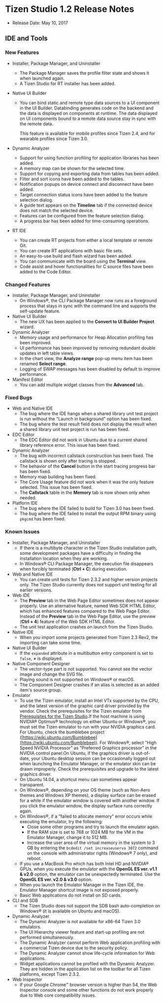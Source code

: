 # Tizen Studio 1.2 Release Notes

- Release Date: May 10, 2017

## IDE and Tools

### New Features

- Installer, Package Manager, and Uninstaller

  - The Package Manager saves the profile filter state and shows it when launched again.
  - A Tizen Studio for RT installer has been added.

- Native UI Builder

  - You can bind static and remote type data sources to a UI component in the UI Builder. Databinding generates code on the backend and the data is displayed on components at runtime. The data displayed on UI components bound to a remote data source stay in sync with the remote data.

    This feature is available for mobile profiles since Tizen 2.4, and for wearable profiles since Tizen 3.0.

- Dynamic Analyzer

  - Support for using function profiling for application libraries has been added.
  - A memory map can be shown for the selected time.
  - Support for copying and exporting data from tables has been added.
  - Filter and sort icons have been added to the tables.
  - Notification popups on device connect and disconnect have been added.
  - Target connection status icons have been added to the feature selection dialog.
  - A guide text appears on the **Timeline** tab if the connected device does not match the selected device.
  - Features can be configured from the feature selection dialog.
  - A progress bar has been added for time-consuming operations.

- RT IDE

  - You can create RT projects from either a local template or remote Git.
  - You can create RT applications with basic file sets.
  - An easy-to-use build and flash wizard has been added.
  - You can communicate with the board using the **Terminal** view.
  - Code assist and hover functionalities for C source files have been added to the Code Editor.

### Changed Features

- Installer, Package Manager, and Uninstaller
  - On Windows®, the CLI Package Manager now runs as a foreground process that stays in sync with the command line and supports the self-update feature.
- Native UI Builder
  - The new UX has been applied to the **Convert to UI Builder Project** wizard.
- Dynamic Analyzer
  - Memory usage and performance for Heap Allocation profiling has been improved.
  - UI performance has been improved by removing redundant double updates in left table views.
  - In the chart view, the **Analyze range** pop-up menu item has been renamed **Select range**.
  - Logging of SWAP messages has been disabled by default to improve performance.
- Manifest Editor
  - You can add multiple widget classes from the **Advanced** tab.

### Fixed Bugs

- Web and Native IDE
  - The bug where the IDE hangs when a shared library unit test project is run without the "Launch in background" option has been fixed.
  - The bug where the test result field does not display the result when a shared library unit test project is run has been fixed.
- EDC Editor
  - The EDC Editor did not work in Ubuntu due to a current shared library reference error. This issue has been fixed.
- Dynamic Analyzer
  - The bug with incorrect callstack construction has been fixed. The callstack is shown only after tracing is stopped.
  - The behavior of the **Cancel** button in the start tracing progress bar has been fixed.
  - Memory map building has been fixed.
  - The Core Usage feature did not work when it was the only feature selected. This issue has been fixed.
  - The **Callstack** table in the **Memory** tab is now shown only when needed.
- Platform IDE
  - The bug where the IDE failed to build for Tizen 3.0 has been fixed.
  - The bug where the IDE failed to install the output RPM binary using `pkgcmd` has been fixed.

### Known Issues

- Installer, Package Manager, and Uninstaller
  - If there is a multibyte character in the Tizen Studio installation path, some development packages have a difficulty in finding the installation location when they are working.
  - In Windows® CLI Package Manager, the execution file disappears when forcibly terminated (**Ctrl + C**) during execution.
- Web and Native IDE
  - You can create unit tests for Tizen 2.3.2 and higher version projects only. The Tizen Studio currently does not support unit testing for all earlier versions.
- Web IDE
  - The **Preview** tab in the Web Page Editor sometimes does not appear properly. Use an alternative feature, named Web SDK HTML Editor, which has enhanced features compared to the Web Page Editor. Instead of the **Preview** tab in the Web Page Editor, use the preview (**Ctrl + 4**) feature of the Web SDK HTML Editor.
  - The unit test application crashes on launch from the Tizen Studio.
- Native IDE
  - When you import some projects generated from Tizen 2.3 Rev2, the importing can take some time.
- Native UI Builder
  - If the `expanded` attribute in a multibutton entry component is set to `false`, **+** is displayed.
- Native Component Designer
  - The vector-type part is not supported. You cannot see the vector image and change the SVG file.
  - Playing sound is not supported on Windows® or macOS.
  - The Component Designer crashes if an alias is selected as an added item's source group.
- Emulator
  - To use the Tizen emulator, install an Intel VTx supported by the CPU, and the latest version of the graphic card driver provided by the vendor. Check the prerequisites for the Tizen emulator from [Prerequisites for the Tizen Studio](https://developer.tizen.org/development/tizen-studio/download/installing-tizen-studio/prerequisites#emulator).If the host machine is using NVIDIA® Optimus® technology on either Ubuntu or Windows®, you must set the Tizen emulator to run with your NVIDIA graphics card. For Ubuntu, check the bumblebee project ([https://wiki.ubuntu.com/Bumblebee](https://wiki.ubuntu.com/Bumblebee)). For Windows®, select "High Speed NVIDIA Processor" as "Preferred Graphics processor" in the NVIDIA control panel.On Ubuntu, if the graphics driver is out-of-date, your Ubuntu desktop session can be occasionally logged out when launching the Emulator Manager, or the emulator skin can be drawn improperly. Check the prerequisites and upgrade to the latest graphics driver.
  - On Ubuntu 14.04, a shortcut menu can sometimes appear transparent.
  - On Windows®, depending on your OS theme (such as Non-Aero themes and Windows XP themes), a display surface can be erased for a while if the emulator window is covered with another window. If you click the emulator window, the display surface runs correctly again.
  - On Windows®, if a "failed to allocate memory" error occurs while executing the emulator, try the following:
    - Close some other programs and try to launch the emulator again.
    - If the RAM size is set to 768 or 1024 MB for the VM in the Emulator Manager, change it to 512 MB.
    - Increase the user area of the virtual memory in the system to 3 GB by entering the `bcdedit /set increaseuserva 3072` command on the console with administrator rights (Windows® 7 only), and reboot.
  - If you use a MacBook Pro which has both Intel HD and NVIDIA® GPUs, when you execute the emulator with the **OpenGL ES ver. v1.1 & v2.0** option, the emulator can be unexpectedly terminated. Use the **OpenGL ES ver. v2.0 & v3.0** option.
  - When you launch the Emulator Manager in the Tizen IDE, the Emulator Manager shortcut image is not exposed properly.
  - Basic Web applications do not install on SD cards.
- CLI and SDB
  - The Tizen Studio does not support the SDB bash auto-completion on Windows® (it is available on Ubuntu and macOS).
- Dynamic Analyzer
  - The Dynamic Analyzer is not available for x86-64 Tizen 3.0 emulators.
  - The UI Hierarchy viewer feature and start-up profiling are not performed simultaneously.
  - The Dynamic Analyzer cannot perform Web application profiling with a commercial Tizen device due to the security policy.
  - The Dynamic Analyzer cannot show life-cycle information for Web applications.
  - Widget applications cannot be profiled with the Dynamic Analyzer. They are hidden in the application list on the toolbar for all Tizen platforms, except Tizen 2.3.2.
- Web Inspector
  - If your Google Chrome™ browser version is higher than 54, the Web Inspector console and some other functions do not work properly due to Web core compatibility issues.